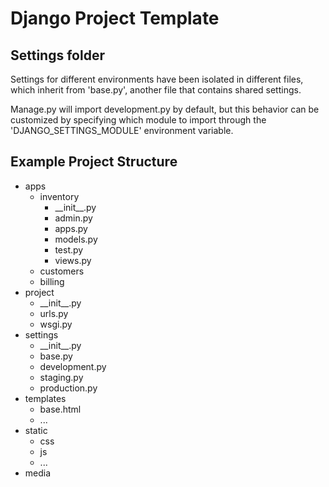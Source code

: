 # Django Project Template

## Settings folder

Settings for different environments have been isolated in different files, which inherit from 'base.py', another file that contains shared settings.

Manage.py will import development.py by default, but this behavior can be customized by specifying which module to import through the 'DJANGO_SETTINGS_MODULE' environment variable.

## Example Project Structure

* apps
  * inventory
    * \_\_init\_\_.py
    * admin.py
    * apps.py
    * models.py
    * test.py
    * views.py
  * customers
  * billing
* project
  * \_\_init\_\_.py
  * urls.py
  * wsgi.py
* settings
  * \_\_init\_\_.py
  * base.py
  * development.py
  * staging.py
  * production.py
* templates
  * base.html
  * ...
* static
  * css
  * js
  * ...
* media
